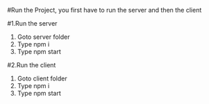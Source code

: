 #Run the Project, you first have to run the server and then the client

#1.Run the server

1. Goto server folder
2. Type npm i
3. Type npm start

#2.Run the client

1. Goto client folder
2. Type npm i
3. Type npm start